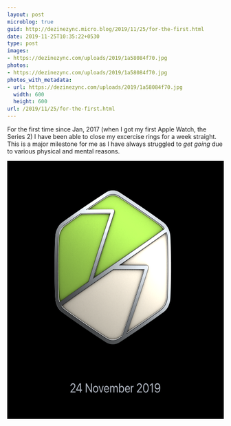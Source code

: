 ```yaml
---
layout: post
microblog: true
guid: http://dezinezync.micro.blog/2019/11/25/for-the-first.html
date: 2019-11-25T10:35:22+0530
type: post
images:
- https://dezinezync.com/uploads/2019/1a58084f70.jpg
photos:
- https://dezinezync.com/uploads/2019/1a58084f70.jpg
photos_with_metadata:
- url: https://dezinezync.com/uploads/2019/1a58084f70.jpg
  width: 600
  height: 600
url: /2019/11/25/for-the-first.html
---
```

For the first time since Jan, 2017 (when I got my first Apple Watch, the Series 2) I have been able to close my excercise rings for a week straight. This is a major milestone for me as I have always struggled to *get going* due to various physical and mental reasons. 

<img src="/uploads/2019/1a58084f70.jpg" width="600" height="600" alt="" />
